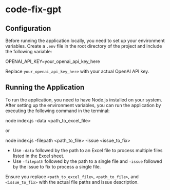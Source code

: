 # code-fix-gpt

## Configuration

Before running the application locally, you need to set up your environment variables. Create a `.env` file in the root directory of the project and include the following variable:

OPENAI_API_KEY=your_openai_api_key_here

Replace `your_openai_api_key_here` with your actual OpenAI API key.

## Running the Application

To run the application, you need to have Node.js installed on your system. After setting up the environment variables, you can run the application by executing the following command in the terminal:


node index.js -data <path_to_excel_file>


or


node index.js -filepath <path_to_file> -issue <issue_to_fix>


- Use `-data` followed by the path to an Excel file to process multiple files listed in the Excel sheet.
- Use `-filepath` followed by the path to a single file and `-issue` followed by the issue to fix to process a single file.

Ensure you replace `<path_to_excel_file>`, `<path_to_file>`, and `<issue_to_fix>` with the actual file paths and issue description.